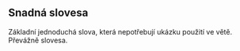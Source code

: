 
## Snadná slovesa 

Základní jednoduchá slova, která nepotřebují ukázku použití ve větě. Převážně slovesa.
